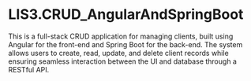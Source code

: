 # LIS3.CRUD_AngularAndSpringBoot
This is a full-stack CRUD application for managing clients, built using Angular for the front-end and Spring Boot for the back-end. The system allows users to create, read, update, and delete client records while ensuring seamless interaction between the UI and database through a RESTful API.
